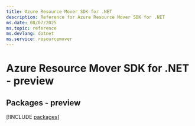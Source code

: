 ```yaml
---
title: Azure Resource Mover SDK for .NET
description: Reference for Azure Resource Mover SDK for .NET
ms.date: 08/07/2025
ms.topic: reference
ms.devlang: dotnet
ms.service: resourcemover
---
```

# Azure Resource Mover SDK for .NET - preview
## Packages - preview
[!INCLUDE [packages](resource-mover-index.md)]